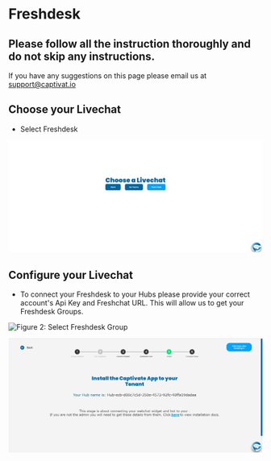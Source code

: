 # Freshdesk

## Please follow all the instruction thoroughly and do not skip any instructions.

If you have any suggestions on this page please email us at support@captivat.io

## Choose your Livechat

* Select Freshdesk

![Figure 1: Choose your Livechat](<../../.gitbook/assets/chooseLivechat (1).jpg>)



## Configure your Livechat

* To connect your Freshdesk to your Hubs please provide your correct account's Api Key and Freshchat URL. This will allow us to get your Freshdesk Groups.

![Figure 2: Select Freshdesk Group](<../../.gitbook/assets/selectGroups (1).png>)



![Figure 3:  Window after succesfully creating the hub](../../.gitbook/assets/successPage.jpg)
